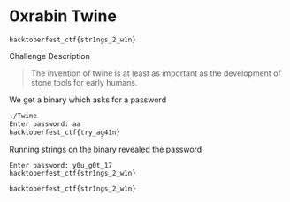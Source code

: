 # 0xrabin Twine
```hacktoberfest_ctf{str1ngs_2_w1n}```

Challenge Description
>The invention of twine is at least as important as the development of stone tools for early humans.

We get a binary which asks for a password
```sh
./Twine
Enter password: aa
hacktoberfest_ctf{try_ag41n}
```
Running strings on the binary revealed the password
```./Twine 
Enter password: y0u_g0t_17
hacktoberfest_ctf{str1ngs_2_w1n}
```
```hacktoberfest_ctf{str1ngs_2_w1n}```
